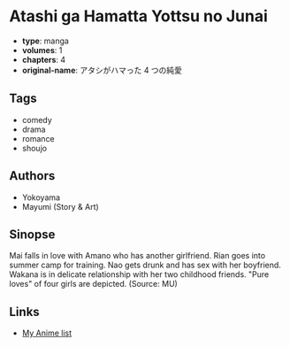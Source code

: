 # Atashi ga Hamatta Yottsu no Junai

-   **type**: manga
-   **volumes**: 1
-   **chapters**: 4
-   **original-name**: アタシがハマった 4 つの純愛

## Tags

-   comedy
-   drama
-   romance
-   shoujo

## Authors

-   Yokoyama
-   Mayumi (Story & Art)

## Sinopse

Mai falls in love with Amano who has another girlfriend. Rian goes into summer camp for training. Nao gets drunk and has sex with her boyfriend. Wakana is in delicate relationship with her two childhood friends. "Pure loves" of four girls are depicted.
(Source: MU)

## Links

-   [My Anime list](https://myanimelist.net/manga/7798/Atashi_ga_Hamatta_Yottsu_no_Junai)
